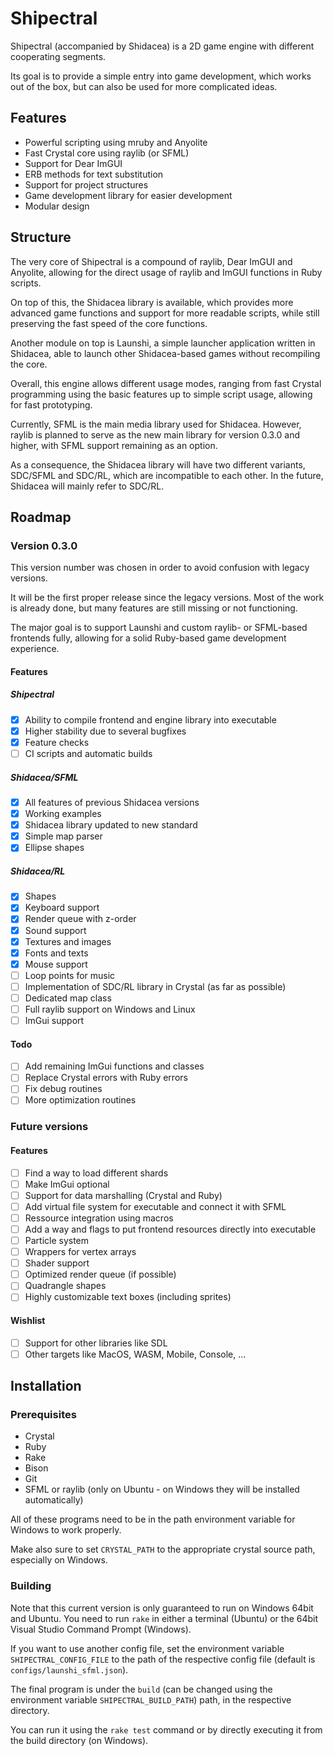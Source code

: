 # Shipectral

Shipectral (accompanied by Shidacea) is a 2D game engine with different cooperating segments.

Its goal is to provide a simple entry into game development, which works out of the box, but
can also be used for more complicated ideas.

## Features

* Powerful scripting using mruby and Anyolite
* Fast Crystal core using raylib (or SFML)
* Support for Dear ImGUI
* ERB methods for text substitution
* Support for project structures
* Game development library for easier development
* Modular design

## Structure

The very core of Shipectral is a compound of raylib, Dear ImGUI and Anyolite,
allowing for the direct usage of raylib and ImGUI functions in Ruby scripts.

On top of this, the Shidacea library is available,
which provides more advanced game functions and support
for more readable scripts, while still preserving the fast speed of
the core functions.

Another module on top is Launshi, a simple launcher application
written in Shidacea, able to launch other Shidacea-based games
without recompiling the core.

Overall, this engine allows different usage modes, ranging from fast
Crystal programming using the basic features up to simple script
usage, allowing for fast prototyping.

Currently, SFML is the main media library used for Shidacea.
However, raylib is planned to serve as the new main library for
version 0.3.0 and higher, with SFML support remaining as an option.

As a consequence, the Shidacea library will have two different
variants, SDC/SFML and SDC/RL, which are incompatible to each other.
In the future, Shidacea will mainly refer to SDC/RL.

## Roadmap

### Version 0.3.0

This version number was chosen in order to avoid confusion with legacy versions.

It will be the first proper release since the legacy versions. Most of the work
is already done, but many features are still missing or not functioning.

The major goal is to support Launshi and custom raylib- or SFML-based frontends fully,
allowing for a solid Ruby-based game development experience.

#### Features

##### Shipectral

* [X] Ability to compile frontend and engine library into executable
* [X] Higher stability due to several bugfixes
* [X] Feature checks
* [ ] CI scripts and automatic builds

##### Shidacea/SFML

* [X] All features of previous Shidacea versions
* [X] Working examples
* [X] Shidacea library updated to new standard
* [X] Simple map parser
* [X] Ellipse shapes

##### Shidacea/RL

* [X] Shapes
* [X] Keyboard support
* [X] Render queue with z-order
* [X] Sound support
* [X] Textures and images
* [X] Fonts and texts
* [X] Mouse support
* [ ] Loop points for music
* [ ] Implementation of SDC/RL library in Crystal (as far as possible)
* [ ] Dedicated map class
* [ ] Full raylib support on Windows and Linux
* [ ] ImGui support

#### Todo

* [ ] Add remaining ImGui functions and classes
* [ ] Replace Crystal errors with Ruby errors
* [ ] Fix debug routines
* [ ] More optimization routines

### Future versions

#### Features

* [ ] Find a way to load different shards
* [ ] Make ImGui optional
* [ ] Support for data marshalling (Crystal and Ruby)
* [ ] Add virtual file system for executable and connect it with SFML
* [ ] Ressource integration using macros
* [ ] Add a way and flags to put frontend resources directly into executable
* [ ] Particle system
* [ ] Wrappers for vertex arrays
* [ ] Shader support
* [ ] Optimized render queue (if possible)
* [ ] Quadrangle shapes
* [ ] Highly customizable text boxes (including sprites)

#### Wishlist

* [ ] Support for other libraries like SDL
* [ ] Other targets like MacOS, WASM, Mobile, Console, ...

## Installation

### Prerequisites

* Crystal
* Ruby
* Rake
* Bison
* Git
* SFML or raylib (only on Ubuntu - on Windows they will be installed automatically)

All of these programs need to be in the path environment variable for Windows to work properly.

Make also sure to set `CRYSTAL_PATH` to the appropriate crystal source path, especially on Windows.

### Building

Note that this current version is only guaranteed to run on Windows 64bit and Ubuntu.
You need to run `rake` in either a terminal (Ubuntu) or the 64bit Visual Studio Command Prompt (Windows).

If you want to use another config file, set the environment variable `SHIPECTRAL_CONFIG_FILE`
to the path of the respective config file (default is `configs/launshi_sfml.json`).

The final program is under the `build` (can be changed using the environment variable `SHIPECTRAL_BUILD_PATH`)
path, in the respective directory.

You can run it using the `rake test` command or by directly executing it from the build directory (on Windows).
